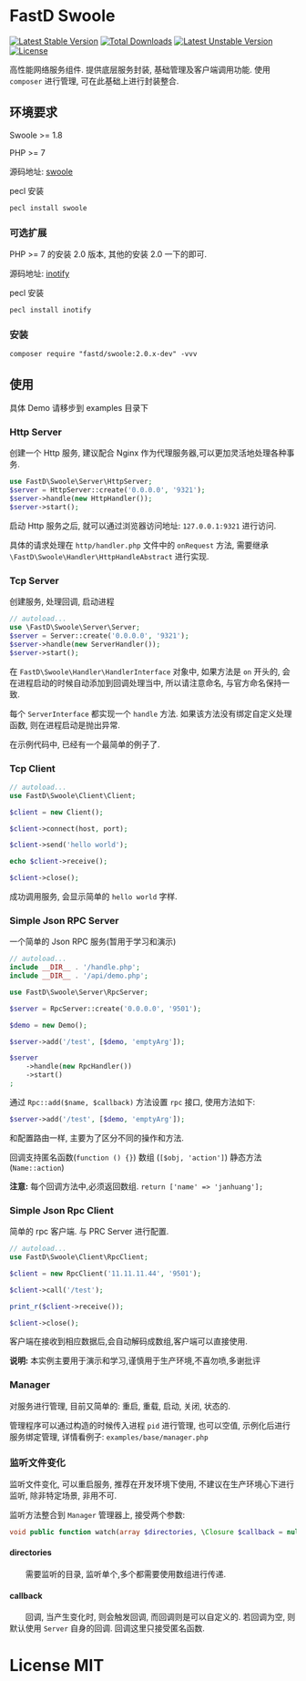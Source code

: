 # FastD Swoole

[![Latest Stable Version](https://poser.pugx.org/fastd/swoole/v/stable)](https://packagist.org/packages/fastd/swoole) [![Total Downloads](https://poser.pugx.org/fastd/swoole/downloads)](https://packagist.org/packages/fastd/swoole) [![Latest Unstable Version](https://poser.pugx.org/fastd/swoole/v/unstable)](https://packagist.org/packages/fastd/swoole) [![License](https://poser.pugx.org/fastd/swoole/license)](https://packagist.org/packages/fastd/swoole)

高性能网络服务组件. 提供底层服务封装, 基础管理及客户端调用功能. 使用 `composer` 进行管理, 可在此基础上进行封装整合.

## 环境要求

Swoole >= 1.8

PHP >= 7

源码地址: [swoole](https://github.com/swoole/swoole-src)

pecl 安装

```shell
pecl install swoole
```

### 可选扩展

PHP >= 7 的安装 2.0 版本, 其他的安装 2.0 一下的即可.

源码地址: [inotify](http://pecl.php.net/package/inotify)

pecl 安装

```shell
pecl install inotify
```

### 安装 

```
composer require "fastd/swoole:2.0.x-dev" -vvv
```

## 使用

具体 Demo 请移步到 examples 目录下

### Http Server 

创建一个 Http 服务, 建议配合 Nginx 作为代理服务器,可以更加灵活地处理各种事务.

```php
use FastD\Swoole\Server\HttpServer;
$server = HttpServer::create('0.0.0.0', '9321');
$server->handle(new HttpHandler());
$server->start();
```

启动 Http 服务之后, 就可以通过浏览器访问地址: `127.0.0.1:9321` 进行访问.

具体的请求处理在 `http/handler.php` 文件中的 `onRequest` 方法, 需要继承 `\FastD\Swoole\Handler\HttpHandleAbstract` 进行实现.


### Tcp Server

创建服务, 处理回调, 启动进程

```php
// autoload...
use \FastD\Swoole\Server\Server;
$server = Server::create('0.0.0.0', '9321');
$server->handle(new ServerHandler());
$server->start();
```

在 `FastD\Swoole\Handler\HandlerInterface` 对象中, 如果方法是 `on` 开头的, 会在进程启动的时候自动添加到回调处理当中, 所以请注意命名, 与官方命名保持一致.

每个 `ServerInterface` 都实现一个 `handle` 方法. 如果该方法没有绑定自定义处理函数, 则在进程启动是抛出异常.

在示例代码中, 已经有一个最简单的例子了.

### Tcp Client

```php
// autoload...
use FastD\Swoole\Client\Client;

$client = new Client();

$client->connect(host, port);

$client->send('hello world');

echo $client->receive();

$client->close();
```

成功调用服务, 会显示简单的 `hello world` 字样.

### Simple Json RPC Server

一个简单的 Json RPC 服务(暂用于学习和演示)

```php
// autoload...
include __DIR__ . '/handle.php';
include __DIR__ . '/api/demo.php';

use FastD\Swoole\Server\RpcServer;

$server = RpcServer::create('0.0.0.0', '9501');

$demo = new Demo();

$server->add('/test', [$demo, 'emptyArg']);

$server
    ->handle(new RpcHandler())
    ->start()
;
```

通过 `Rpc::add($name, $callback)` 方法设置 `rpc` 接口, 使用方法如下: 

```php
$server->add('/test', [$demo, 'emptyArg']);
```

和配置路由一样, 主要为了区分不同的操作和方法.

回调支持匿名函数(`function () {}`) 数组 (`[$obj, 'action']`) 静态方法 (`Name::action`)

**注意:** 每个回调方法中,必须返回数组. `return ['name' => 'janhuang'];`

### Simple Json Rpc Client

简单的 rpc 客户端. 与 PRC Server 进行配置.

```php
// autoload...
use FastD\Swoole\Client\RpcClient;

$client = new RpcClient('11.11.11.44', '9501');

$client->call('/test');

print_r($client->receive());

$client->close();
```

客户端在接收到相应数据后,会自动解码成数组,客户端可以直接使用.

**说明:** 本实例主要用于演示和学习,谨慎用于生产环境,不喜勿喷,多谢批评

### Manager

对服务进行管理, 目前又简单的: 重启, 重载, 启动, 关闭, 状态的.

管理程序可以通过构造的时候传入进程 `pid` 进行管理, 也可以空值, 示例化后进行服务绑定管理, 详情看例子: `examples/base/manager.php`

### 监听文件变化

监听文件变化, 可以重启服务, 推荐在开发环境下使用, 不建议在生产环境心下进行监听, 除非特定场景, 非用不可.

监听方法整合到 `Manager` 管理器上, 接受两个参数: 

```php
void public function watch(array $directories, \Closure $callback = null)
```

#### directories

&emsp;&emsp;需要监听的目录, 监听单个,多个都需要使用数组进行传递.
 
#### callback

&emsp;&emsp;回调, 当产生变化时, 则会触发回调, 而回调则是可以自定义的. 若回调为空, 则默认使用 `Server` 自身的回调. 回调这里只接受匿名函数.

# License MIT
